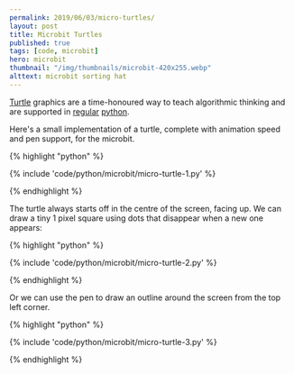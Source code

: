 ```yaml
---
permalink: 2019/06/03/micro-turtles/
layout: post
title: Microbit Turtles
published: true
tags: [code, microbit]
hero: microbit
thumbnail: "/img/thumbnails/microbit-420x255.webp"
alttext: microbit sorting hat
---
```


<a href="https://en.wikipedia.org/wiki/Turtle_graphics">Turtle</a> graphics are a time-honoured way to teach algorithmic thinking and are supported in <a href="https://docs.python.org/3.7/library/turtle.html">regular</a> <a href="https://python.camden.rutgers.edu/python_resources/python3_book/hello_little_turtles.html">python</a>.

Here's a small implementation of a turtle, complete with animation speed and pen
support, for the microbit.

{% highlight "python" %}

{% include 'code/python/microbit/micro-turtle-1.py' %}

{% endhighlight %}

The turtle always starts off in the centre of the screen, facing up. We can draw
a tiny 1 pixel square using dots that disappear when a new one appears:

{% highlight "python" %}

{% include 'code/python/microbit/micro-turtle-2.py' %}

{% endhighlight %}

Or we can use the pen to draw an outline around the screen from the top left corner.

{% highlight "python" %}

{% include 'code/python/microbit/micro-turtle-3.py' %}

{% endhighlight %}
